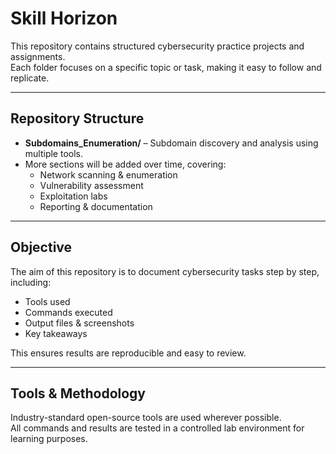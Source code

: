# Skill Horizon 

This repository contains structured cybersecurity practice projects and assignments.  
Each folder focuses on a specific topic or task, making it easy to follow and replicate.  

---

##  Repository Structure

- **Subdomains_Enumeration/** – Subdomain discovery and analysis using multiple tools.  
- More sections will be added over time, covering:
  - Network scanning & enumeration  
  - Vulnerability assessment  
  - Exploitation labs  
  - Reporting & documentation  

---

##  Objective

The aim of this repository is to document cybersecurity tasks step by step,  
including:
- Tools used  
- Commands executed  
- Output files & screenshots  
- Key takeaways  

This ensures results are reproducible and easy to review.

---

##  Tools & Methodology

Industry-standard open-source tools are used wherever possible.  
All commands and results are tested in a controlled lab environment for learning purposes.